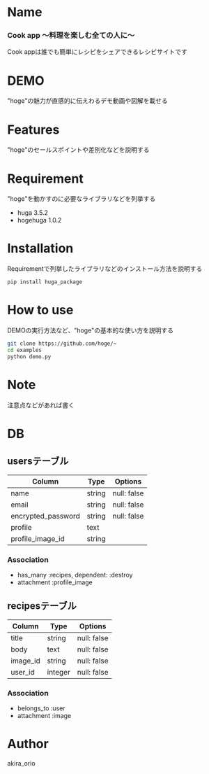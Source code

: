 
# Name

### Cook app 〜料理を楽しむ全ての人に〜

Cook appは誰でも簡単にレシピをシェアできるレシピサイトです
 
# DEMO
 
"hoge"の魅力が直感的に伝えわるデモ動画や図解を載せる
 
# Features
 
"hoge"のセールスポイントや差別化などを説明する
 
# Requirement
 
"hoge"を動かすのに必要なライブラリなどを列挙する
 
* huga 3.5.2
* hogehuga 1.0.2
 
# Installation
 
Requirementで列挙したライブラリなどのインストール方法を説明する
 
```bash
pip install huga_package
```
 
# How to use
 
DEMOの実行方法など、"hoge"の基本的な使い方を説明する
 
```bash
git clone https://github.com/hoge/~
cd examples
python demo.py
```
 
# Note
 
注意点などがあれば書く

# DB

## usersテーブル
|Column|Type|Options|
|------|----|-------|
| name               | string | null: false |
| email              | string | null: false |
| encrypted_password | string | null: false |
| profile            | text   ||
| profile_image_id   | string ||

### Association
- has_many   :recipes, dependent: :destroy
- attachment :profile_image


## recipesテーブル
|Column|Type|Options|
|------|----|-------|
| title     | string  | null: false|
| body      | text    | null: false|
| image_id  | string  | null: false|
| user_id   | integer | null: false|

### Association
- belongs_to :user
- attachment :image
 
# Author
 
 akira_orio
